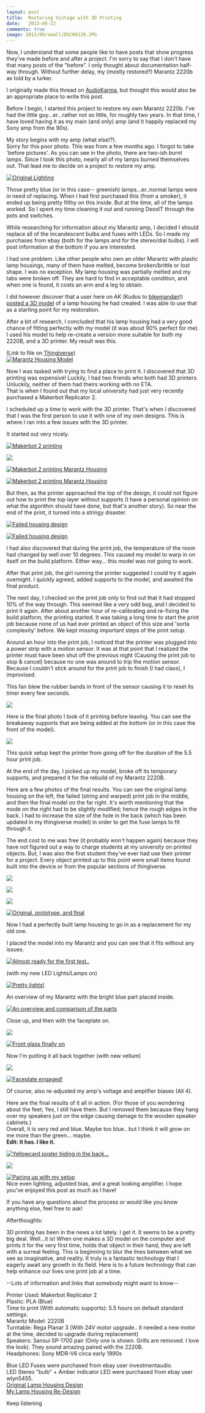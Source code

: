 ```yaml
---
layout: post
title:  Restoring Vintage with 3D Printing
date:   2013-09-22
comments: true
image: 2013/09/small/DSC09139.JPG
---
```


<p class="intro"><span class="dropcap">N</span>ow, I understand that some people like to have posts that show progress they've made before and after a project. I'm sorry to say that I don't have that many posts of the "before". I only thought about documentation half-way through. Without further delay, my (mostly restored?) Marantz 2220b as told by a lurker.</p>

I originally made this thread on [AudioKarma](http://www.audiokarma.org/forums/showthread.php?p=7108861), but thought this would also be an appropriate place to write this post.

Before I begin, I started this project to restore my own Marantz 2220b. I've had the little guy...er...rather not so little, for roughly two years. In that time, I have loved having it as my main (and only) amp (and it happily replaced my Sony amp from the 90s).

My story begins with my amp (what else!?).  
Sorry for this poor photo. This was from a few months ago. I forgot to take 'before pictures'. As you can see in the photo, there are two-ish burnt lamps. Since I took this photo, nearly all of my lamps burned themselves out. That lead me to decide on a project to restore my amp.

[![](/assets/img/2013/09/small/bHhSN6f.jpg "Original Lighting")](/assets/img/2013/09/full/bHhSN6f.jpg "Original Lighting")

Those pretty blue (or in this case-- greenish) lamps...er..normal lamps were in need of replacing. When I had first purchased this (from a smoker), it ended up being pretty filthy on this inside. But at the time, all of the lamps worked. So I spent my time cleaning it out and running DeoxIT through the pots and switches.

While researching for information about my Marantz amp, I decided I should replace all of the incandescent bulbs and fuses with LEDs. So I made my purchases from ebay (both for the lamps and for the stereo/dial bulbs). I will post information at the bottom if you are interested.

I had one problem. Like other people who own an older Marantz with plastic lamp housings, many of them have melted, become broken/brittle or lost shape. I was no exception. My lamp housing was partially melted and my tabs were broken off. They are hard to find in acceptable condition, and when one is found, it costs an arm and a leg to obtain.

I did however discover that a user here on AK (Kudos to [bikemandan](http://www.audiokarma.org/forums/member.php?u=78937)!) [posted a 3D model](http://www.audiokarma.org/forums/showthread.php?t=467773) of a lamp housing he had created. I was able to use that as a starting point for my restoration.

After a bit of research, I concluded that his lamp housing had a very good chance of fitting perfectly with my model (it was about 90% perfect for me). I used his model to help re-create a version more suitable for both my 2220B, and a 3D printer. My result was this.

(Link to file on [Thingiverse](http://www.thingiverse.com/thing:150349))  
[![](/assets/img/2013/09/small/2220B_Lamp_housing_edit_preview_featured.jpg "Marantz Housing Model")](/assets/img/2013/09/full/2220B_Lamp_housing_edit_preview_featured.jpg "Marantz Housing Model")

Now I was tasked with trying to find a place to print it. I discovered that 3D printing was expensive! Luckily, I had two friends who both had 3D printers. Unluckily, neither of them had theirs working with no ETA.  
That is when I found out that my local university had just very recently purchased a Makerbot Replicator 2\.

I scheduled up a time to work with the 3D printer. That's when I discovered that I was the first person to use it with one of my own designs. This is where I ran into a few issues with the 3D printer.

It started out very nicely.

[![Makerbot 2 printing](/assets/img/2013/09/small/IMG_0100.JPG "Makerbot 2 printing Marantz Housing")](/assets/img/2013/09/full/IMG_0100.JPG "Makerbot 2 printing Marantz Housing")

[![](/assets/img/2013/09/small/IMG_0103.JPG)](/assets/img/2013/09/full/IMG_0103.JPG)

[![](/assets/img/2013/09/small/IMG_0107.JPG "Makerbot 2 printing Marantz Housing")](/assets/img/2013/09/full/IMG_0107.JPG "Makerbot 2 printing Marantz Housing")

[![](/assets/img/2013/09/small/IMG_0106.JPG "Makerbot 2 printing Marantz Housing")](/assets/img/2013/09/full/IMG_0106.JPG "Makerbot 2 printing Marantz Housing")

But then, as the printer approached the top of the design, it could not figure out how to print the top layer without supports (I have a personal opinion on what the algorithm should have done, but that's another story). So near the end of the print, it turned into a stringy disaster.

[![](/assets/img/2013/09/small/IMG_0110.JPG "Failed housing design")](/assets/img/2013/09/full/IMG_0110.JPG "Failed housing design")

[![](/assets/img/2013/09/small/IMG_0108.JPG "Failed housing design")](/assets/img/2013/09/full/IMG_0108.JPG "Failed housing design")

I had also discovered that during the print job, the temperature of the room had changed by well over 10 degrees. This caused my model to warp in on itself on the build platform. Either way... this model was not going to work.

After that print job, the girl running the printer suggested I could try it again overnight. I quickly agreed, added supports to the model, and awaited the final product.

The next day, I checked on the print job only to find out that it had stopped 10% of the way through. This seemed like a very odd bug, and I decided to print it again. After about another hour of re-calibrating and re-fixing the build platform, the printing started. It was taking a long time to start the print job because none of us had ever printed an object of this size and 'sorta complexity' before. We kept missing important steps of the print setup.

Around an hour into the print job, I noticed that the printer was plugged into a power strip with a motion sensor. It was at that point that I realized the printer must have been shut off the previous night (Causing the print job to stop & cancel) because no one was around to trip the motion sensor. Because I couldn't stick around for the print job to finish (I had class), I improvised.

This fan blew the rubber bands in front of the sensor causing it to reset its timer every few seconds.

[![](/assets/img/2013/09/small/2013-09-10%2012.04.14.jpg)](/assets/img/2013/09/full/2013-09-10%2012.04.14.jpg)

Here is the final photo I took of it printing before leaving. You can see the breakaway supports that are being added at the bottom (or in this case the front of the model).

[![](/assets/img/2013/09/small/2013-09-10%2011.48.39.jpg)](/assets/img/2013/09/full/2013-09-10%2011.48.39.jpg)

This quick setup kept the printer from going off for the duration of the 5.5 hour print job.

At the end of the day, I picked up my model, broke off its temporary supports, and prepared it for the rebuild of my Marantz 2220B.

Here are a few photos of the final results. You can see the original lamp housing on the left, the failed (string and warped) print job in the middle, and then the final model on the far right. It's worth mentioning that the mode on the right had to be slightly modified; hence the rough edges in the back. I had to increase the size of the hole in the back (which has been updated in my thingiverse model) in order to get the fuse lamps to fit through it.

The end cost to me was free (it probably won't happen again) because they have not figured out a way to charge students at my university on printed objects. But, I was also the first student they've ever had use their printer for a project. Every object printed up to this point were small items found built into the device or from the popular sections of thingiverse.

[![](/assets/img/2013/09/small/DSC09132.JPG)](/assets/img/2013/09/full/DSC09132.JPG)

[![](/assets/img/2013/09/small/DSC09131.JPG)](/assets/img/2013/09/full/DSC09131.JPG)

[![](/assets/img/2013/09/small/DSC09130.JPG)](/assets/img/2013/09/full/DSC09130.JPG)

[![](/assets/img/2013/09/small/DSC09129.JPG "Original, prototype, and final")](/assets/img/2013/09/full/DSC09129.JPG "Original, prototype, and final")

Now I had a perfectly built lamp housing to go in as a replacement for my old one.

I placed the model into my Marantz and you can see that it fits without any issues.

[![](/assets/img/2013/09/small/DSC09138.JPG "Almost ready for the first test..")](/assets/img/2013/09/full/DSC09138.JPG "Almost ready for the first test..")

(with my new LED Lights/Lamps on)

[![](/assets/img/2013/09/small/DSC09137.JPG "Pretty lights!")](/assets/img/2013/09/full/DSC09137.JPG "Pretty lights!")

An overview of my Marantz with the bright blue part placed inside.

[![](/assets/img/2013/09/small/DSC09139.JPG "An overview and comparison of the parts")](/assets/img/2013/09/full/DSC09139.JPG "An overview and comparison of the parts")

Close up, and then with the faceplate on.

[![](/assets/img/2013/09/small/DSC09140.JPG)](/assets/img/2013/09/full/DSC09140.JPG)

[![](/assets/img/2013/09/small/DSC09141.JPG "Front glass finally on")](/assets/img/2013/09/full/DSC09141.JPG "Front glass finally on")

Now I'm putting it all back together (with new vellum)

[![](/assets/img/2013/09/small/DSC09144.JPG)](/assets/img/2013/09/full/DSC09144.JPG)

[![](/assets/img/2013/09/small/DSC09145.JPG "Faceplate engaged!")](/assets/img/2013/09/full/DSC09145.JPG "Faceplate engaged!")

Of course, also re-adjusted my amp's voltage and amplifier biases (All 4).

Here are the final results of it all in action. (For those of you wondering about the feet; Yes, I still have them. But I removed them because they hang over my speakers just on the edge causing damage to the wooden speaker cabinets.)  
Overall, it is very red and blue. Maybe too blue.. but I think it will grow on me more than the green... maybe.  
**Edit: It has. I like it.**

[![](/assets/img/2013/09/small/DSC09158.JPG "Yellowcard poster hiding in the back...")](/assets/img/2013/09/full/DSC09158.JPG "Yellowcard poster hiding in the back...")

[![](/assets/img/2013/09/small/DSC09157.JPG)](/assets/img/2013/09/full/DSC09157.JPG)

[![](/assets/img/2013/09/small/DSC09152.JPG "Pairing up with my setup")](/assets/img/2013/09/full/DSC09152.JPG "Pairing up with my setup")  
Nice even lighting, adjusted bias, and a great looking amplifier. I hope you've enjoyed this post as much as I have!

If you have any questions about the process or would like you know anything else, feel free to ask!

Afterthoughts:

3D printing has been in the news a lot lately. I get it. It seems to be a pretty big deal. Well...it is! When one makes a 3D model on the computer and prints it for the very first time, holds that object in their hand, they are left with a surreal feeling. This is beginning to blur the lines between what we see as imaginative, and reality. It truly is a fantastic technology that I eagerly await any growth in its field. Here is to a future technology that can help enhance our lives one print job at a time.

--Lots of information and links that somebody might want to know--

Printer Used: Makerbot Replicator 2  
Plastic: PLA (Blue)  
Time to print (With automatic supports): 5.5 hours on default standard settings.  
Marantz Model: 2220B  
Turntable: Rega Planar 3 (With 24V motor upgrade.. it needed a new motor at the time, decided to upgrade during replacement)  
Speakers: Sansui SP-1700 pair (Only one is shown. Grills are removed. I love the look). They sound amazing paired with the 2220B.  
Headphones: Sony MDR-V6 circa early 1990s

Blue LED Fuses were purchased from ebay user investmentaudio.  
LED Stereo "bulb" + Amber indicator LED were purchased from ebay user wlyn5455.  
[Original Lamp Housing Design](http://www.thingiverse.com/thing:30132)  
[My Lamp Housing Re-Design](http://www.thingiverse.com/thing:150349)

Keep listening
